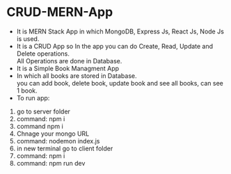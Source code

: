 # CRUD-MERN-App
* It is MERN Stack App in which MongoDB, Express Js, React Js, Node Js is used.
* It is a CRUD App so In the app you can do Create, Read, Update and Delete operations. <br>
All Operations are done in Database.
* It is a Simple Book Managment App
* In which all books are stored in Database. <br>
you can add book, delete book, update book and see all books, can see 1 book.<br>
* To run app:
1. go to server folder
2. command: npm i
3. command npm i 
4. Chnage your mongo URL
5. command: nodemon index.js
6. in new terminal go to client folder
7. command: npm i
8. command: npm run dev
